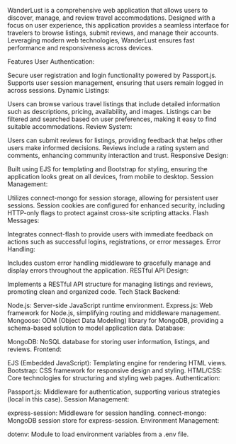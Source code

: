 WanderLust is a comprehensive web application that allows users to discover, manage, and review travel accommodations. Designed with a focus on user experience, this application provides a seamless interface for travelers to browse listings, submit reviews, and manage their accounts. Leveraging modern web technologies, WanderLust ensures fast performance and responsiveness across devices.

Features
User Authentication:

Secure user registration and login functionality powered by Passport.js.
Supports user session management, ensuring that users remain logged in across sessions.
Dynamic Listings:

Users can browse various travel listings that include detailed information such as descriptions, pricing, availability, and images.
Listings can be filtered and searched based on user preferences, making it easy to find suitable accommodations.
Review System:

Users can submit reviews for listings, providing feedback that helps other users make informed decisions.
Reviews include a rating system and comments, enhancing community interaction and trust.
Responsive Design:

Built using EJS for templating and Bootstrap for styling, ensuring the application looks great on all devices, from mobile to desktop.
Session Management:

Utilizes connect-mongo for session storage, allowing for persistent user sessions.
Session cookies are configured for enhanced security, including HTTP-only flags to protect against cross-site scripting attacks.
Flash Messages:

Integrates connect-flash to provide users with immediate feedback on actions such as successful logins, registrations, or error messages.
Error Handling:

Includes custom error handling middleware to gracefully manage and display errors throughout the application.
RESTful API Design:

Implements a RESTful API structure for managing listings and reviews, promoting clean and organized code.
Tech Stack
Backend:

Node.js: Server-side JavaScript runtime environment.
Express.js: Web framework for Node.js, simplifying routing and middleware management.
Mongoose: ODM (Object Data Modeling) library for MongoDB, providing a schema-based solution to model application data.
Database:

MongoDB: NoSQL database for storing user information, listings, and reviews.
Frontend:

EJS (Embedded JavaScript): Templating engine for rendering HTML views.
Bootstrap: CSS framework for responsive design and styling.
HTML/CSS: Core technologies for structuring and styling web pages.
Authentication:

Passport.js: Middleware for authentication, supporting various strategies (local in this case).
Session Management:

express-session: Middleware for session handling.
connect-mongo: MongoDB session store for express-session.
Environment Management:

dotenv: Module to load environment variables from a .env file.
